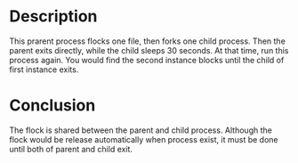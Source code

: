 # Description

This prarent process flocks one file, then forks one child process. Then the parent exits directly, while the child sleeps 30 seconds.
At that time, run this process again. You would find the second instance blocks until the child of first instance exits.

# Conclusion

The flock is shared between the parent and child process. Although the flock would be release automatically when process exist, it must be done until both of parent and child exit.
